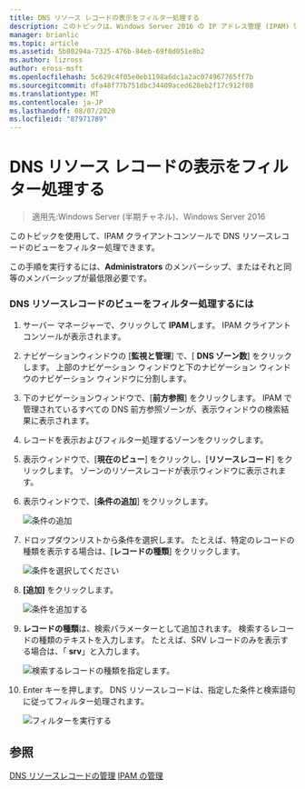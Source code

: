 ```yaml
---
title: DNS リソース レコードの表示をフィルター処理する
description: このトピックは、Windows Server 2016 の IP アドレス管理 (IPAM) 管理ガイドに含まれています。
manager: brianlic
ms.topic: article
ms.assetid: 5b80294a-7325-476b-84eb-69f0d051e8b2
ms.author: lizross
author: eross-msft
ms.openlocfilehash: 5c629c4f05e0eb1198a6dc1a2ac074967765ff7b
ms.sourcegitcommit: dfa48f77b751dbc34409aced628eb2f17c912f08
ms.translationtype: MT
ms.contentlocale: ja-JP
ms.lasthandoff: 08/07/2020
ms.locfileid: "87971789"
---
```

# <a name="filter-the-view-of-dns-resource-records"></a>DNS リソース レコードの表示をフィルター処理する

>適用先:Windows Server (半期チャネル)、Windows Server 2016

このトピックを使用して、IPAM クライアントコンソールで DNS リソースレコードのビューをフィルター処理できます。

この手順を実行するには、**Administrators** のメンバーシップ、またはそれと同等のメンバーシップが最低限必要です。

### <a name="to-filter-the-view-of-dns-resource-records"></a>DNS リソースレコードのビューをフィルター処理するには

1.  サーバー マネージャーで、クリックして  **IPAM**します。 IPAM クライアントコンソールが表示されます。

2.  ナビゲーションウィンドウの [**監視と管理**] で、[ **DNS ゾーン数**] をクリックします。  上部のナビゲーション ウィンドウと下のナビゲーション ウィンドウのナビゲーション ウィンドウに分割します。

3.  下のナビゲーションウィンドウで、[**前方参照**] をクリックします。 IPAM で管理されているすべての DNS 前方参照ゾーンが、表示ウィンドウの検索結果に表示されます。

4.  レコードを表示およびフィルター処理するゾーンをクリックします。

5.  表示ウィンドウで、[**現在のビュー**] をクリックし、[**リソースレコード**] をクリックします。 ゾーンのリソースレコードが表示ウィンドウに表示されます。

6.  表示ウィンドウで、[**条件の追加**] をクリックします。

    ![条件の追加](../../media/Filter-the-View-of-DNS-Resource-Records/ipam_FilterRR_01.jpg)

7.  ドロップダウンリストから条件を選択します。 たとえば、特定のレコードの種類を表示する場合は、[**レコードの種類**] をクリックします。

    ![条件を選択してください](../../media/Filter-the-View-of-DNS-Resource-Records/ipam_FilterRR_02.jpg)

8.  **[追加]** をクリックします。

    ![条件を追加する](../../media/Filter-the-View-of-DNS-Resource-Records/ipam_FilterRR_03.jpg)

9. **レコードの種類**は、検索パラメーターとして追加されます。 検索するレコードの種類のテキストを入力します。 たとえば、SRV レコードのみを表示する場合は、「 **srv**」と入力します。

    ![検索するレコードの種類を指定します。](../../media/Filter-the-View-of-DNS-Resource-Records/ipam_FilterRR_04.jpg)

10. Enter キーを押します。 DNS リソースレコードは、指定した条件と検索語句に従ってフィルター処理されます。

    ![フィルターを実行する](../../media/Filter-the-View-of-DNS-Resource-Records/ipam_FilterRR_05.jpg)

## <a name="see-also"></a>参照
[DNS リソースレコードの管理](DNS-Resource-Record-Management.md) 
[IPAM の管理](Manage-IPAM.md)



